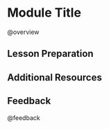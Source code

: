 <!--

author:   Your Name
email:    email@chop.edu
version:  0.0.0
module_type: exercise
docs_version: 1.0.0
language: en
narrator: UK English Female
mode: Textbook

title: Module Title

comment:  This is a short, focused description of the module.

long_description: This is a longer description, which should be understandable for a lay audience.

estimated_time_in_minutes: 

@pre_reqs
List any skills or knowledge needed to complete this module here.
@end

@learning_objectives  
After completion of this module, learners will be able to:

- identify key elements
- create a product
- do a task
- articulate the rationale for something
@end

import: https://raw.githubusercontent.com/arcus/education_modules/main/_module_templates/macros.md
-->

# Module Title

@overview

## Lesson Preparation

## Additional Resources

## Feedback

@feedback
